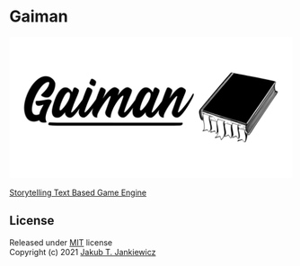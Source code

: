 # Gaiman

![Gaiman Text based advanture games engine](assets/banner.svg)

[Storytelling Text Based Game Engine](https://github.com/jcubic/gaiman)

## License

Released under [MIT](http://opensource.org/licenses/MIT) license<br/>
Copyright (c) 2021 [Jakub T. Jankiewicz](https://jcubic.pl/me)
